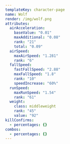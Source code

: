 ```yaml
---
templateKey: character-page
name: Wolf
render: /img/wolf.png
attributes:
  airAcceleration:
    baseValue: "0.01"
    maxAdditional: "0.08"
    rank: "21"
    total: "0.09"
  airSpeed:
    maxAirSpeed: "1.281"
    rank: "6"
  fallSpeed:
    fastFallSpeed: "2.88"
    maxFallSpeed: "1.8"
    rank: "10"
    speedIncrease: "60%"
  runSpeed:
    maxRunSpeed: "1.54"
    rank: "61"
  weight:
    class: middleweight
    rank: "45"
    value: "92"
killConfirms:
  - percentages: {}
combos:
  - percentages: {}
---
```


